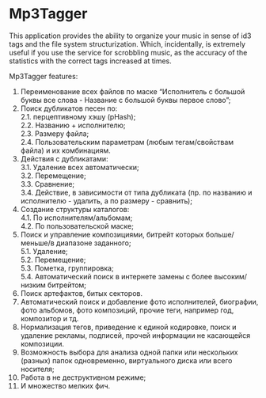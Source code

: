 # Mp3Tagger
This application provides the ability to organize your music in sense of id3 tags and the file system structurization. Which, incidentally, is extremely useful if you use the service for scrobbling music, as the accuracy of the statistics with the correct tags increased at times.

Mp3Tagger features:
1. Переименование всех файлов по маске “Исполнитель с большой буквы все слова - Название с большой буквы первое слово”;
2. Поиск дубликатов песен по:  
2.1. перцептивному хэшу (pHash);  
2.2. Названию + исполнителю;  
2.3. Размеру файла;  
2.4. Пользовательским параметрам (любым тегам/свойствам файла) и их комбинациям.  
3. Действия с дубликатами:  
3.1. Удаление всех автоматически;  
3.2. Перемещение;  
3.3. Сравнение;  
3.4. Действие, в зависимости от типа дубликата (пр. по названию и исполнителю - удалить, а по размеру - сравнить);  
4. Создание структуры каталогов:  
4.1. По исполнителям/альбомам;  
4.2. По пользовательской маске;  
5. Поиск и управление композициями, битрейт которых больше/меньше/в диапазоне заданного;  
5.1. Удаление;  
5.2. Перемещение;  
5.3. Пометка, группировка;  
5.4. Автоматический поиск в интернете замены с более высоким/низким битрейтом;  
6. Поиск артефактов, битых секторов.  
7. Автоматический поиск и добавление фото исполнителей, биографии, фото альбомов, фото композиций, прочие теги, например год, композитор и тд.  
8. Нормализация тегов, приведение к единой кодировке, поиск и удаление рекламы, подписей, прочей информации не касающейся композиции.  
9. Возможность выбора для анализа одной папки или нескольких (разных) папок одновременно, виртуального диска или всего носителя;  
10. Работа в не деструктивном режиме;  
11. И множество мелких фич.  

